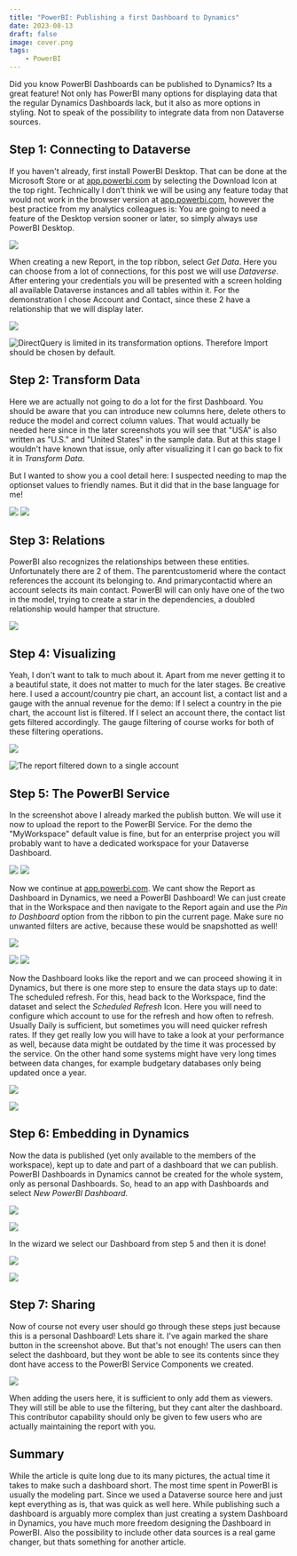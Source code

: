 ```yaml
---
title: "PowerBI: Publishing a first Dashboard to Dynamics"
date: 2023-08-13
draft: false
image: cover.png
tags: 
    - PowerBI
---
```


Did you know PowerBI Dashboards can be published to Dynamics? Its a great feature! Not only has PowerBI many options for displaying data that the regular Dynamics Dashboards lack, but it also as more options in styling. Not to speak of the possibility to integrate data from non Dataverse sources. 

## Step 1: Connecting to Dataverse
If you haven't already, first install PowerBI Desktop. That can be done at the Microsoft Store or at [app.powerbi.com](https://app.powerbi.com/) by selecting the Download Icon at the top right. Technically I don't think we will be using any feature today that would not work in the browser version at [app.powerbi.com](https://app.powerbi.com/), however the best practice from my analytics colleagues is: You are going to need a feature of the Desktop version sooner or later, so simply always use PowerBI Desktop.

![](NewConnection.png)

When creating a new Report, in the top ribbon, select _Get Data_. Here you can choose from a lot of connections, for this post we will use _Dataverse_. 
After entering your credentials you will be presented with a screen holding all available Dataverse instances and all tables within it. For the demonstration I chose Account and Contact, since these 2 have a relationship that we will display later.

![](Tables.png)

![_DirectQuery_ is limited in its transformation options. Therefore _Import_ should be chosen by default.](ConnectionSetting.png)

## Step 2: Transform Data
Here we are actually not going to do a lot for the first Dashboard. You should be aware that you can introduce new columns here, delete others to reduce the model and correct column values. That would actually be needed here since in the later screenshots you will see that "USA" is also written as "U.S." and "United States" in the sample data. But at this stage I wouldn't have known that issue, only after visualizing it I can go back to fix it in _Transform Data_.

But I wanted to show you a cool detail here: I suspected needing to map the optionset values to friendly names. But it did that in the base language for me!

![](code.png) ![](codeName.png)

## Step 3: Relations
PowerBI also recognizes the relationships between these entities. Unfortunately there are 2 of them. The parentcustomerid where the contact references the account its belonging to. And primarycontactid where an account selects its main contact. PowerBI will can only have one of the two in the model, trying to create a star in the dependencies, a doubled relationship would hamper that structure.

![](Relations.png)

## Step 4: Visualizing
Yeah, I don't want to talk to much about it. Apart from me never getting it to a beautiful state, it does not matter to much for the later stages. Be creative here. I used a account/country pie chart, an account list, a contact list and a gauge with the annual revenue for the demo: If I select a country in the pie chart, the account list is filtered. If I select an account there, the contact list gets filtered accordingly. The gauge filtering of course works for both of these filtering operations.

![](Report.png)

![The report filtered down to a single account](ReportFiltered.png)

## Step 5: The PowerBI Service
In the screenshot above I already marked the publish button. We will use it now to upload the report to the PowerBI Service. For the demo the "MyWorkspace" default value is fine, but for an enterprise project you will probably want to have a dedicated workspace for your Dataverse Dashboard.

![](Publish.png) ![](PublishDone.png) 

Now we continue at [app.powerbi.com](https://app.powerbi.com/). We cant show the Report as Dashboard in Dynamics, we need a PowerBI Dashboard! We can just create that in the Workspace and then navigate to the Report again and use the _Pin to Dashboard_ option from the ribbon to pin the current page. Make sure no unwanted filters are active, because these would be snapshotted as well! 

![](NewDashboard.png)

![](PinToDashboard.png) ![](PinDialog.png) 

Now the Dashboard looks like the report and we can proceed showing it in Dynamics, but there is one more step to ensure the data stays up to date: The scheduled refresh. For this, head back to the Workspace, find the dataset and select the _Scheduled Refresh_ Icon. Here you will need to configure which account to use for the refresh and how often to refresh. Usually Daily is sufficient, but sometimes you will need quicker refresh rates. If they get really low you will have to take a look at your performance as well, because data might be outdated by the time it was processed by the service. On the other hand some systems might have very long times between data changes, for example budgetary databases only being updated once a year.

![](ScheduledRefresh.png) 

![](RefreshDialog.png) 

## Step 6: Embedding in Dynamics
Now the data is published (yet only available to the members of the workspace), kept up to date and part of a dashboard that we can publish. PowerBI Dashboards in Dynamics cannot be created for the whole system, only as personal Dashboards. So, head to an app with Dashboards and select _New PowerBI Dashboard_.

![](NewDynDashboard.png) 

![](DynDashboardDialog.png) 

In the wizard we select our Dashboard from step 5 and then it is done!

![](DynDashboard.png) 

![](DynDashboardFiltered.png) 

## Step 7: Sharing
Now of course not every user should go through these steps just because this is a personal Dashboard! Lets share it. I've again marked the share button in the screenshot above. But that's not enough! The users can then select the dashboard, but they wont be able to see its contents since they dont have access to the PowerBI Service Components we created.

![](ManageWorkspace.png) 

When adding the users here, it is sufficient to only add them as viewers. They will still be able to use the filtering, but they cant alter the dashboard. This contributor capability should only be given to few users who are actually maintaining the report with you.

## Summary
While the article is quite long due to its many pictures, the actual time it takes to make such a dashboard short. The most time spent in PowerBI is usually the modeling part. Since we used a Dataverse source here and just kept everything as is, that was quick as well here. While publishing such a dashboard is arguably more complex than just creating a system Dashboard in Dynamics, you have much more freedom designing the Dashboard in PowerBI. Also the possibility to include other data sources is a real game changer, but thats something for another article.